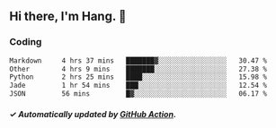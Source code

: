 ## Hi there, I'm Hang. 👋

### Coding

<!--START_SECTION:waka-->

```txt
Markdown     4 hrs 37 mins   ███████▓░░░░░░░░░░░░░░░░░   30.47 %
Other        4 hrs 9 mins    ███████░░░░░░░░░░░░░░░░░░   27.38 %
Python       2 hrs 25 mins   ████░░░░░░░░░░░░░░░░░░░░░   15.98 %
Jade         1 hr 54 mins    ███░░░░░░░░░░░░░░░░░░░░░░   12.54 %
JSON         56 mins         █▓░░░░░░░░░░░░░░░░░░░░░░░   06.17 %
```

<!--END_SECTION:waka-->

##### ✓ Automatically updated by [GitHub Action](https://github.com/huhuhang/huhuhang/actions).
